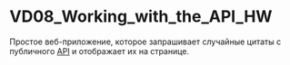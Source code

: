 # VD08_Working_with_the_API_HW
 
Простое веб-приложение, которое запрашивает случайные цитаты с публичного <a href="https://citaty.info/random">API</a> 
и отображает их на странице.
